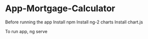 # App-Mortgage-Calculator

Before running the app
Install npm
Install ng-2 charts
Install chart.js

To run app, ng serve


